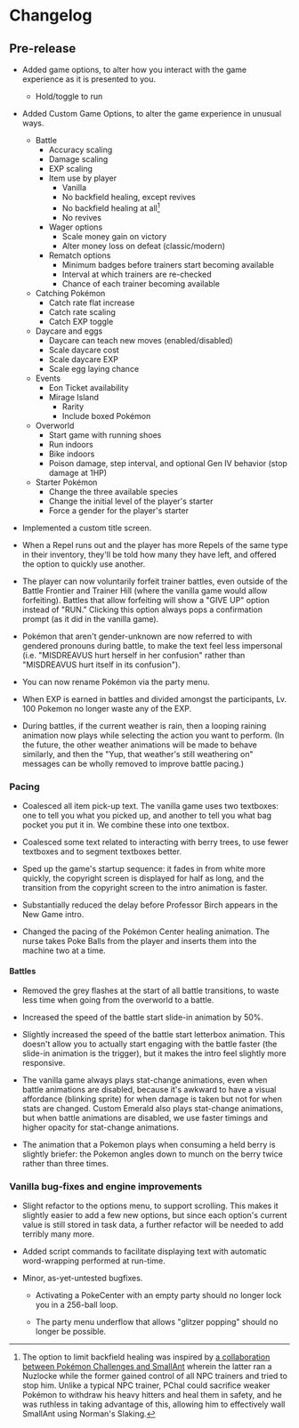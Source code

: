 
# Changelog

## Pre-release

* Added game options, to alter how you interact with the game experience as it is presented to you.

  * Hold/toggle to run

* Added Custom Game Options, to alter the game experience in unusual ways.

  * Battle
    * Accuracy scaling
    * Damage scaling
    * EXP scaling
    * Item use by player
      * Vanilla
      * No backfield healing, except revives
      * No backfield healing at all[^no-backfield-inspo]
      * No revives
    * Wager options
      * Scale money gain on victory
      * Alter money loss on defeat (classic/modern)
    * Rematch options
      * Minimum badges before trainers start becoming available
      * Interval at which trainers are re-checked
      * Chance of each trainer becoming available
  * Catching Pokémon
    * Catch rate flat increase
    * Catch rate scaling
    * Catch EXP toggle
  * Daycare and eggs
    * Daycare can teach new moves (enabled/disabled)
    * Scale daycare cost
    * Scale daycare EXP
    * Scale egg laying chance
  * Events
    * Eon Ticket availability
    * Mirage Island
      * Rarity
      * Include boxed Pokémon
  * Overworld
    * Start game with running shoes
    * Run indoors
    * Bike indoors
    * Poison damage, step interval, and optional Gen IV behavior (stop damage at 1HP)
  * Starter Pokémon
    * Change the three available species
    * Change the initial level of the player's starter
    * Force a gender for the player's starter

* Implemented a custom title screen.

* When a Repel runs out and the player has more Repels of the same type in their inventory, they'll be told how many they have left, and offered the option to quickly use another.

* The player can now voluntarily forfeit trainer battles, even outside of the Battle Frontier and Trainer Hill (where the vanilla game would allow forfeiting). Battles that allow forfeiting will show a "GIVE UP" option instead of "RUN." Clicking this option always pops a confirmation prompt (as it did in the vanilla game).

* Pokémon that aren't gender-unknown are now referred to with gendered pronouns during battle, to make the text feel less impersonal (i.e. "MISDREAVUS hurt herself in her confusion" rather than "MISDREAVUS hurt itself in its confusion").

* You can now rename Pokémon via the party menu.

* When EXP is earned in battles and divided amongst the participants, Lv. 100 Pokemon no longer waste any of the EXP.

* During battles, if the current weather is rain, then a looping raining animation now plays while selecting the action you want to perform. (In the future, the other weather animations will be made to behave similarly, and then the "Yup, that weather's still weathering on" messages can be wholly removed to improve battle pacing.)

[^no-backfield-inspo]: The option to limit backfield healing was inspired by [a collaboration between Pokémon Challenges and SmallAnt](https://www.youtube.com/watch?v=_3VwGkml-nk) wherein the latter ran a Nuzlocke while the former gained control of all NPC trainers and tried to stop him. Unlike a typical NPC trainer, PChal could sacrifice weaker Pokémon to withdraw his heavy hitters and heal them in safety, and he was ruthless in taking advantage of this, allowing him to effectively wall SmallAnt using Norman's Slaking.

### Pacing

* Coalesced all item pick-up text. The vanilla game uses two textboxes: one to tell you what you picked up, and another to tell you what bag pocket you put it in. We combine these into one textbox.

* Coalesced some text related to interacting with berry trees, to use fewer textboxes and to segment textboxes better.

* Sped up the game's startup sequence: it fades in from white more quickly, the copyright screen is displayed for half as long, and the transition from the copyright screen to the intro animation is faster.

* Substantially reduced the delay before Professor Birch appears in the New Game intro.

* Changed the pacing of the Pokémon Center healing animation. The nurse takes Poke Balls from the player and inserts them into the machine two at a time.

#### Battles

* Removed the grey flashes at the start of all battle transitions, to waste less time when going from the overworld to a battle.

* Increased the speed of the battle start slide-in animation by 50%.

* Slightly increased the speed of the battle start letterbox animation. This doesn't allow you to actually start engaging with the battle faster (the slide-in animation is the trigger), but it makes the intro feel slightly more responsive.

* The vanilla game always plays stat-change animations, even when battle animations are disabled, because it's awkward to have a visual affordance (blinking sprite) for when damage is taken but not for when stats are changed. Custom Emerald also plays stat-change animations, but when battle animations are disabled, we use faster timings and higher opacity for stat-change animations.

* The animation that a Pokemon plays when consuming a held berry is slightly briefer: the Pokemon angles down to munch on the berry twice rather than three times.

### Vanilla bug-fixes and engine improvements

* Slight refactor to the options menu, to support scrolling. This makes it slightly easier to add a few new options, but since each option's current value is still stored in task data, a further refactor will be needed to add terribly many more.

* Added script commands to facilitate displaying text with automatic word-wrapping performed at run-time.

* Minor, as-yet-untested bugfixes.

  * Activating a PokeCenter with an empty party should no longer lock you in a 256-ball loop.

  * The party menu underflow that allows "glitzer popping" should no longer be possible.
